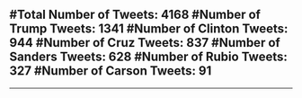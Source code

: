 #Total Number of Tweets: 4168 
#Number of Trump Tweets: 1341
#Number of Clinton Tweets: 944
#Number of Cruz Tweets: 837
#Number of Sanders Tweets: 628
#Number of Rubio Tweets: 327
#Number of Carson Tweets: 91
---
---
